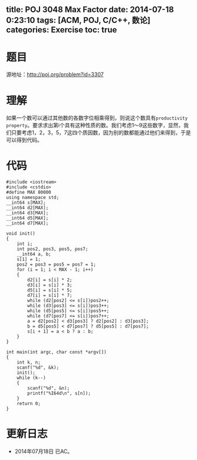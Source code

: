 title: POJ 3048 Max Factor
date: 2014-07-18 0:23:10
tags: [ACM, POJ, C/C++, 数论]
categories: Exercise
toc: true
---
# 题目
源地址：http://poj.org/problem?id=3307

# 理解
如果一个数可以通过其他数的各数字位相乘得到，则说这个数具有`productivity property`。要求求出第i个具有这种性质的数。我们考虑1～9这些数字，显然，我们只要考虑1，2，3，5，7这四个质因数，因为别的数都能通过他们来得到，于是可以得到代码。

<!-- more -->

# 代码
```
#include <iostream>
#include <cstdio>
#define MAX 80000
using namespace std;
__int64 s[MAX];
__int64 d2[MAX];
__int64 d3[MAX];
__int64 d5[MAX];
__int64 d7[MAX];

void init()
{
    int i;
    int pos2, pos3, pos5, pos7;
    __int64 a, b;
    s[1] = 1;
    pos2 = pos3 = pos5 = pos7 = 1;
    for (i = 1; i < MAX - 1; i++)
    {
        d2[i] = s[i] * 2;
        d3[i] = s[i] * 3;
        d5[i] = s[i] * 5;
        d7[i] = s[i] * 7;
        while (d2[pos2] <= s[i])pos2++;
        while (d3[pos3] <= s[i])pos3++;
        while (d5[pos5] <= s[i])pos5++;
        while (d7[pos7] <= s[i])pos7++;
        a = d2[pos2] < d3[pos3] ? d2[pos2] : d3[pos3];
        b = d5[pos5] < d7[pos7] ? d5[pos5] : d7[pos7];
        s[i + 1] = a < b ? a : b;
    }
}

int main(int argc, char const *argv[])
{
    int k, n;
    scanf("%d", &k);
    init();
    while (k--)
    {
        scanf("%d", &n);
        printf("%I64d\n", s[n]);
    }
    return 0;
}
```

# 更新日志
- 2014年07月18日 已AC。